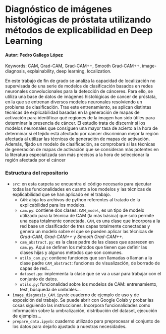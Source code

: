 # Diagnóstico de imágenes histológicas de próstata utilizando métodos de explicabilidad en Deep Learning
#### Autor: Pedro Gallego López

Keywords: CAM, Grad-CAM, Grad-CAM++, Smooth Grad-CAM++, image-diagnosis, explainability, deep learning, localization.

En este trabajo de fin de grado se analiza la capacidad de localización no supervisada de una serie de modelos de clasificación basados en redes neuronales convolucionales para la detección de cánceres. Para ello, se utiliza una base de datos de imágenes histológicas de cancer de próstata, en la que se entrenan diversos modelos neuronales resolviendo un problema de clasificación. Tras este entrenamiento, se aplican distintas técnicas de explicabilidad basadas en la generación de mapas de activación para identificar qué regiones de la imagen han sido útiles para determinar la presencia de cáncer. El estudio trata de discernir si los modelos neuronales que consiguen una mayor tasa de acierto a la hora de determinar si el tejido está afectado por cancer discriminan mejor la región afectada al utilizar las técnicas de generación de mapas de activación. Además, fijado un modelo de clasificación, se comprobará si las técnicas de generación de mapas de activación que se consideran más potentes en la literatura especializada son más precisos a la hora de seleccionar la región afectada por el cáncer

### Estructura del repositorio
- `src`: en esta carpeta se encuentra el código necesario para ejecutar todas las funcionalidades en cuanto a los modelos y las técnicas de explicabilidad que se han aplicado en el trabajo.
  -  `CAM`:  aloja los archivos de python referentes al tratado de la explicabilidad para los modelos.
    - `cam.py`: contiene dos clases: `CAM_model`, es un tipo de modelo utilizado para la técnica de CAM (la más básica) que solo permite una capa totalmente conectada. `CAM`, es una clase que incorpora a la red base un clasificador de tres capas totalmente conectadas y genera un modelo sobre el que se pueden aplicar las técnicas de _Grad-CAM_, _Grad-CAM++_ y _Smooth Grad-CAM++_.
    -  `cam_abstract.py`: es la clase padre de las clases que aparecen en `cam.py`. Aquí se definen los métodos que tienen que definir las clases hijas y algunos métodos que son comunes.
    -  `utils_cam.py`: contiene funciones que son llamadas o llaman a la clase padre `CAM_abstract`: funciones de visualización, de borrado de capas de red...
  -  `dataset.py`: implementa la clase que se va a usar para trabajar con el conjunto de datos.
  -  `utils.py`: funcionalidad sobre los modelos de CAM: entrenamiento, test, búsqueda de umbrales...
-  `image_diagnosis_CAM.ipynb`: cuaderno de ejemplo de uso y de exposición del trabajo. Se puede abrir con Google Colab y probar las cosas siguiendo las instrucciones. Incorpora funcionalidades como información sobre la umbralización, distribución del dataset, ejecución de ejemplos...
-  `prepare_data.ipynb`: cuaderno utilizado para preprocesar el conjunto de los datos para dejarlo ajustado a nuestras necesidades.
